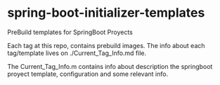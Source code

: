 # spring-boot-initializer-templates
PreBuild templates for SpringBoot Proyects

Each tag at this repo, contains prebuild images.
The info about each  tag/template lives on ./Current_Tag_Info.md file.

The Current_Tag_Info.m contains info about description the springboot proyect template, configuration and some relevant info.

